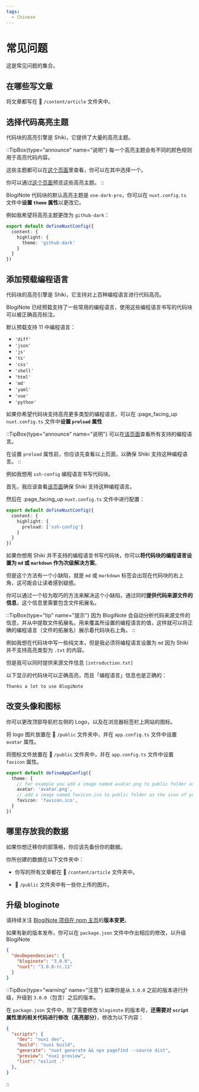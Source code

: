 ```yaml
---
tags:
  - Chinese
---
```


# 常见问题

这是常见问题的集合。

## 在哪些写文章
将文章都写在 :file_folder: `/content/article` 文件夹中。

## 选择代码高亮主题
代码块的高亮引擎是 Shiki，它提供了大量的高亮主题。

::TipBox{type="announce" name="说明"}
每一个高亮主题会有不同的颜色规则用于高亮代码内容。

这些主题都可以在[这个页面](https://github.com/shikijs/shiki/blob/main/docs/themes.md#all-theme)里查看，你可以在其中选择一个。

你可以通过[这个页面](https://vscodethemes.com/)预览这些高亮主题。
::

BlogiNote 代码块的默认高亮主题是 `one-dark-pro`，你可以在 `nuxt.config.ts` 文件中**设置 `theme` 属性**以更改它。

例如我希望将高亮主题更改为 `github-dark`：

```ts [nuxt.config.ts] {4}
export default defineNuxtConfig({
  content: {
    highlight: {
      theme: 'github-dark'
    }
  }
})
```

## 添加预载编程语言

代码块的高亮引擎是 Shiki，它支持对上百种编程语言进行代码高亮。

BlogiNote 已经预载支持了一些常用的编程语言，使用这些编程语言书写的代码块可以被正确高亮标注。

默认预载支持 11 中编程语言：

* `'diff'`
* `'json'`
* `'js'`
* `'ts'`
* `'css'`
* `'shell'`
* `'html'`
* `'md'`
* `'yaml'`
* `'vue'`
* `'python'`

如果你希望代码块支持高亮更多类型的编程语言，可以在 :page_facing_up `nuxt.config.ts` 文件中**设置 `preload` 属性**

::TipBox{type="announce" name="说明"}
可以在[该页面](https://github.com/shikijs/shiki/blob/main/docs/languages.md)查看所有支持的编程语言。

在设置 `preload` 属性前，你应该先查看以上页面，以确保 Shiki 支持这种编程语言。
::

例如我想用 `ssh-config` 编程语言书写代码块。

首先，我应该查看[该页面](https://github.com/shikijs/shiki/blob/main/docs/languages.md)确保 Shiki 支持这种编程语言。

然后在 :page_facing_up `nuxt.config.ts` 文件中进行配置：

```ts [nuxt.config.ts] {4}
export default defineNuxtConfig({
  content: {
    highlight: {
      preload: ['ssh-config']
    }
  }
})
```

如果你想用 Shiki 并不支持的编程语言书写代码块，你可以**将代码块的编程语言设置为 `md` 或 `markdown` 作为次级解决方案**。

但是这个方法有一个小缺陷，就是 `md` 或 `markdown` 标签会出现在代码块的右上角，这可能会让读者感到疑惑。

你可以通过一个较为取巧的方法来解决这个小缺陷，通过同时**提供代码来源文件的信息**，这个信息里需要包含文件拓展名。

::TipBox{type="tip" name="提示"}
因为 BlogiNote 会自动分析代码来源文件的信息，并从中提取文件拓展名，用来覆盖所设置的编程语言的值，这样就可以将正确的编程语言（文件的拓展名）展示着代码块右上角。
::

例如我想在代码块中写一些纯文本，但是我必须将编程语言设置为 `md` 因为 Shiki 并不支持高亮类型为 `.txt` 的内容。

但是我可以同时提供来源文件信息 `[introduction.txt]`

以下显示的代码块可以正确高亮，而且「编程语言」信息也是正确的：

```md [introduction.txt]
Thanks a lot to use BlogiNote
```

## 改变头像和图标

你可以更改顶部导航栏左侧的 Logo，以及在浏览器标签栏上网站的图标。

将 logo 图片放置在 :file_folder: `/public` 文件夹中，并在 `app.config.ts` 文件中设置 `avatar` 属性。

将图标文件放置在 :file_folder: `/public` 文件夹中，并在 `app.config.ts` 文件中设置 `favicon` 属性。

```ts [app.config.ts] {4, 6}
export default defineAppConfig({
  theme: {
    // for example you add a image named avatar.png to public folder as the logo
    avatar: 'avatar.png',
    // add a image named favicon.ico to public folder as the icon of your webpage
    favicon: 'favicon.ico',
  }
})
```

## 哪里存放我的数据

如果你想迁移你的部落格，你应该先备份你的数据。

你所创建的数据在以下文件夹中：

* 你写的所有文章都在 :file_folder: `/content/article` 文件夹中。

* :file_folder: `/public` 文件夹中有一些你上传的图片。

## 升级 bloginote

请持续关注 [BlogiNote 项目在 npm 主页](https://www.npmjs.com/package/bloginote)的**版本变更**。

如果有新的版本发布，你可以在 `package.json` 文件中作出相应的修改，以升级 BlogiNote

```json [package.json] {3}
{
  "devDependencies": {
    "bloginote": "3.0.0",
    "nuxt": "3.0.0-rc.11"
  }
}
```

::TipBox{type="warning" name="注意"}
如果你是从 `3.0.0` 之前的版本进行升级，升级到 `3.0.0`（包含）之后的版本。

在 `package.json` 文件中，除了需要修改 `bloginote` 的版本号，**还需要对 `script` 属性里的相关代码进行修改（高亮部分）**，修改为以下内容：

```json [package.json] {5}
{
  "scripts": {
    "dev": "nuxi dev",
    "build": "nuxi build",
    "generate": "nuxt generate && npx pagefind --source dist",
    "preview": "nuxi preview",
    "lint": "eslint ."
  },
}
```
::